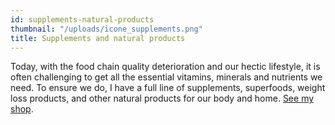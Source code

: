 ```yaml
---
id: supplements-natural-products
thumbnail: "/uploads/icone_supplements.png"
title: Supplements and natural products
---
```


Today, with the food chain quality deterioration and our hectic lifestyle, it is often challenging to get all the essential vitamins, minerals and nutrients we need. To ensure we do, I have a full line of supplements, superfoods, weight loss products, and other natural products for our body and home. [See my shop](/en/shop).
